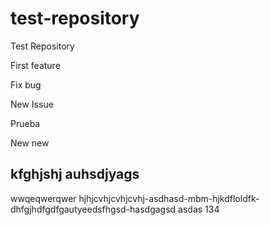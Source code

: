 # test-repository
Test Repository

First feature

Fix bug

New Issue

Prueba

New new

kfghjshj auhsdjyags
-------------------
wwqeqwerqwer
hjhjcvhjcvhjcvhj-asdhasd-mbm-hjkdfloldfk-dhfgjhdfgdfgautyeedsfhgsd-hasdgagsd
asdas
134
